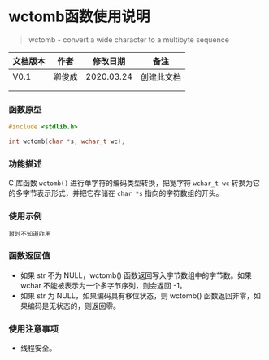 # wctomb函数使用说明

> wctomb - convert a wide character to a multibyte sequence
>



| **文档版本** | **作者** | **修改日期** | **备注**   |
| ------------ | -------- | ------------ | ---------- |
| V0.1         | 卿俊成   | 2020.03.24   | 创建此文档 |
|              |          |              |            |
|              |          |              |            |





### **函数原型**

```c
#include <stdlib.h>

int wctomb(char *s, wchar_t wc);
```



### **功能描述**

C 库函数 `wctomb()` 进行单字符的编码类型转换，把宽字符 `wchar_t wc` 转换为它的多字节表示形式，并把它存储在 `char *s` 指向的字符数组的开头。





### **使用示例**

```c
暂时不知道咋用
```





### **函数返回值**

- 如果 str 不为 NULL，wctomb() 函数返回写入字节数组中的字节数。如果 wchar 不能被表示为一个多字节序列，则会返回 -1。
- 如果 str 为 NULL，如果编码具有移位状态，则 wctomb() 函数返回非零，如果编码是无状态的，则返回零。







### **使用注意事项**

- 线程安全。

